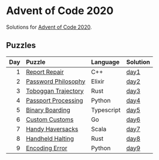 # Advent of Code 2020

Solutions for [Advent of Code 2020](https://adventofcode.com/2020).

## Puzzles

| Day | Puzzle | Language | Solution |
| --: | :----- | :------- | :------- |
| 1 | [Report Repair](https://adventofcode.com/2020/day/1) | C++ | [day1](https://github.com/mnajda/advent-of-code-2020/tree/main/day1) |
| 2 | [Password Philosophy](https://adventofcode.com/2020/day/2) | Elixir | [day2](https://github.com/mnajda/advent-of-code-2020/tree/main/day2) |
| 3 | [Toboggan Trajectory](https://adventofcode.com/2020/day/3) | Rust | [day3](https://github.com/mnajda/advent-of-code-2020/tree/main/day3) |
| 4 | [Passport Processing](https://adventofcode.com/2020/day/4) | Python | [day4](https://github.com/mnajda/advent-of-code-2020/tree/main/day4) |
| 5 | [Binary Boarding](https://adventofcode.com/2020/day/5) | Typescript | [day5](https://github.com/mnajda/advent-of-code-2020/tree/main/day5) |
| 6 | [Custom Customs](https://adventofcode.com/2020/day/6) | Go | [day6](https://github.com/mnajda/advent-of-code-2020/tree/main/day6) |
| 7 | [Handy Haversacks](https://adventofcode.com/2020/day/7) | Scala | [day7](https://github.com/mnajda/advent-of-code-2020/tree/main/day7) |
| 8 | [Handheld Halting](https://adventofcode.com/2020/day/8) | Rust | [day8](https://github.com/mnajda/advent-of-code-2020/tree/main/day8) |
| 9 | [Encoding Error](https://adventofcode.com/2020/day/9) | Python | [day9](https://github.com/mnajda/advent-of-code-2020/tree/main/day9) |
